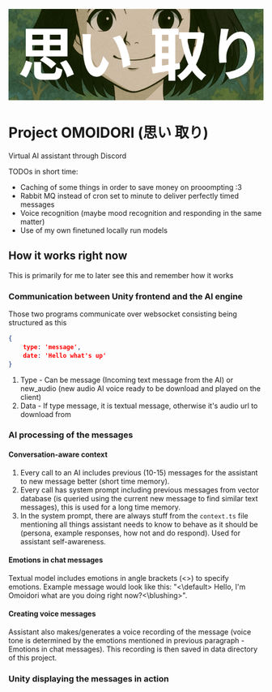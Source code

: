 ![Omoidori banner](./engine/assets/header_image.png "Omoidori banner")</br>
# Project OMOIDORI (思い 取り)
Virtual AI assistant through Discord

TODOs in short time:
- Caching of some things in order to save money on prooompting :3
- Rabbit MQ instead of cron set to minute to deliver perfectly timed messages
- Voice recognition (maybe mood recognition and responding in the same matter)
- Use of my own finetuned locally run models

## How it works right now
This is primarily for me to later see this and remember how it works

### Communication between Unity frontend and the AI engine
Those two programs communicate over websocket consisting being structured as this
```json
{
    type: 'message',
    date: 'Hello what's up'
}
```
1. Type - Can be message (Incoming text message from the AI) or new_audio (new audio AI voice ready to be download and played on the client)
2. Data - If type message, it is textual message, otherwise it's audio url to download from

### AI processing of the messages

#### Conversation-aware context
1. Every call to an AI includes previous (10-15) messages for the assistant to new message better (short time memory).
2. Every call has system prompt including previous messages from vector database (is queried using the current new message to find similar text messages), this is used for a long time memory. 
3. In the system prompt, there are always stuff from the `context.ts` file mentioning all things assistant needs to know to behave as it should be (persona, example responses, how not and do respond). Used for assistant self-awareness.

#### Emotions in chat messages
Textual model includes emotions in angle brackets (<>) to specify emotions. Example message would look like this: "<\default> Hello, I'm Omoidori what are you doing right now?<\blushing>".

#### Creating voice messages
Assistant also makes/generates a voice recording of the message (voice tone is determined by the emotions mentioned in previous paragraph - Emotions in chat messages). This recording is then saved in data directory of this project.

### Unity displaying the messages in action

